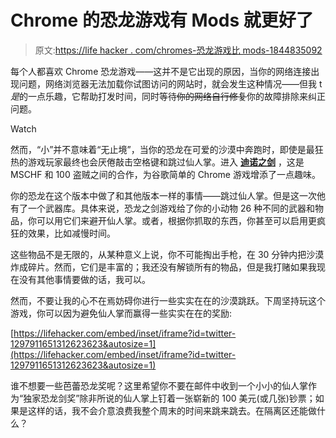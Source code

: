 # Chrome 的恐龙游戏有 Mods 就更好了

> 原文:[https://life hacker . com/chromes-恐龙游戏比 mods-1844835092](https://lifehacker.com/chromes-dinosaur-game-is-even-better-with-mods-1844835092)

每个人都喜欢 Chrome 恐龙游戏——这并不是它出现的原因，当你的网络连接出现问题，网络浏览器无法加载你试图访问的网站时，就会发生这种情况——但我 t *是*的一点乐趣，它帮助打发时间，同时等待~~你的网络自行修复~~你的故障排除来纠正问题。

Watch

然而，“小”并不意味着“无止境”，当你的恐龙在可爱的沙漠中奔跑时，即使是最狂热的游戏玩家最终也会厌倦敲击空格键和跳过仙人掌。进入 [**迪诺之剑**](https://dinoswords.gg) ，这是 MSCHF 和 100 盗贼之间的合作，为谷歌简单的 Chrome 游戏增添了一点趣味。

你的恐龙在这个版本中做了和其他版本一样的事情——跳过仙人掌。但是这一次他有了一个武器库。具体来说，恐龙之剑游戏给了你的小动物 26 种不同的武器和物品，你可以用它们来避开仙人掌。或者，根据你抓取的东西，你甚至可以启用更疯狂的效果，比如减慢时间。

这些物品不是无限的，从某种意义上说，你不可能掏出手枪，在 30 分钟内把沙漠炸成碎片。然而，它们是丰富的；我还没有解锁所有的物品，但是我打赌如果我现在没有其他事情要做的话，我可以。

然而，不要让我的心不在焉妨碍你进行一些实实在在的沙漠跳跃。下周坚持玩这个游戏，你可以因为避免仙人掌而赢得一些实实在在的奖励:

 [https://lifehacker.com/embed/inset/iframe?id=twitter-1297911651312623623&autosize=1](https://lifehacker.com/embed/inset/iframe?id=twitter-1297911651312623623&autosize=1) 

谁不想要一些芭蕾恐龙奖呢？这里希望你不要在邮件中收到一个小小的仙人掌作为“独家恐龙剑奖”除非所说的仙人掌上钉着一张崭新的 100 美元(或几张)钞票；如果是这样的话，我不会介意浪费我整个周末的时间来跳来跳去。在隔离区还能做什么？